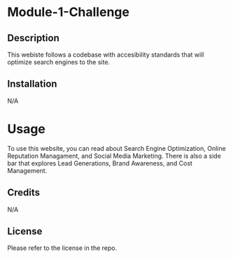 # Module-1-Challenge

## Description

This webiste follows a codebase with accesibility standards that will optimize search engines to the site.

## Installation

N/A

# Usage

To use this website, you can read about Search Engine Optimization, Online Reputation Managament, and Social Media Marketing. There is also a side bar that explores Lead Generations, Brand Awareness, and Cost Management.

## Credits

N/A

## License

Please refer to the license in the repo.
